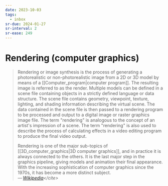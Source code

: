 ```yaml
---
date: 2023-10-03
tags:
  - inbox
sr-due: 2024-01-27
sr-interval: 2
sr-ease: 249
---
```


# Rendering (computer graphics)

> Rendering or image synthesis is the process of generating a photorealistic or
> non-photorealistic image from a 2D or 3D model by means of a
> [[Computer_program|computer program]]. The resulting image is referred to as
> the render. Multiple models can be defined in a scene file containing objects
> in a strictly defined language or data structure. The scene file contains
> geometry, viewpoint, texture, lighting, and shading information describing the
> virtual scene. The data contained in the scene file is then passed to a
> rendering program to be processed and output to a digital image or raster
> graphics image file. The term "rendering" is analogous to the concept of an
> artist's impression of a scene. The term "rendering" is also used to describe
> the process of calculating effects in a video editing program to produce the
> final video output.
>
> Rendering is one of the major sub-topics of
> [[3D_computer_graphics|3D computer graphics]], and in practice it is always
> connected to the others. It is the last major step in the graphics pipeline,
> giving models and animation their final appearance. With the increasing
> sophistication of computer graphics since the 1970s, it has become a more
> distinct subject.\
> — <cite>[Wikipedia](https://en.wikipedia.org/wiki/Rendering_\(computer_graphics\))</cite>


